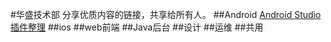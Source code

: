 #华盛技术部
分享优质内容的链接，共享给所有人。
##Android
[Android Studio插件整理](http://url.cn/28eHqTS)
##ios
##web前端
##Java后台
##设计
##运维
##共用
